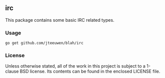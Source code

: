 ## irc

This package contains some basic IRC related types.


### Usage

    go get github.com/jteeuwen/blah/irc


### License

Unless otherwise stated, all of the work in this project is subject to a
1-clause BSD license. Its contents can be found in the enclosed LICENSE file.

